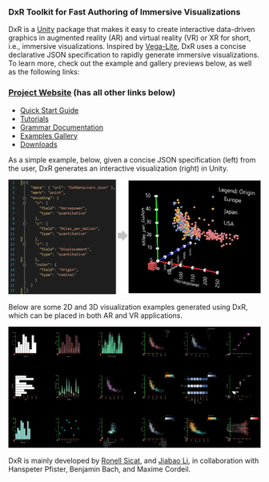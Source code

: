 ### DxR Toolkit for Fast Authoring of Immersive Visualizations
DxR is a [Unity](https://unity3d.com/unity) package that makes it easy to create interactive data-driven graphics in augmented reality (AR) and virtual reality (VR) or XR for short, i.e., immersive visualizations. Inspired by [Vega-Lite](https://vega.github.io/vega-lite/), DxR uses a concise declarative JSON specification to rapidly generate immersive visualizations. To learn more, check out the example and gallery previews below, as well as the following links:

### [Project Website](https://sites.google.com/view/dxr-vis) (has all other links below)
* [Quick Start Guide](https://sites.google.com/view/dxr-vis/tutorials/quick-start-guide)
* [Tutorials](https://sites.google.com/view/dxr-vis/tutorials)
* [Grammar Documentation](https://sites.google.com/view/dxr-vis/grammar-docs)
* [Examples Gallery](https://sites.google.com/view/dxr-vis/examples)
* [Downloads](https://sites.google.com/view/dxr-vis/download)

As a simple example, below, given a concise JSON specification (left) from the user, DxR generates an interactive visualization (right) in Unity. 

<img src="docs/assets/img/example_template3D.png">

Below are some 2D and 3D visualization examples generated using DxR, which can be placed in both AR and VR applications.

<img src="docs/assets/img/gallery_overview.png">

DxR is mainly developed by [Ronell Sicat](www.ronellsicat.com), and [Jiabao Li](https://www.jiabaoli.org/), in collaboration with Hanspeter Pfister, Benjamin Bach, and Maxime Cordeil.
